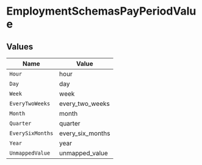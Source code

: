 # EmploymentSchemasPayPeriodValue


## Values

| Name             | Value            |
| ---------------- | ---------------- |
| `Hour`           | hour             |
| `Day`            | day              |
| `Week`           | week             |
| `EveryTwoWeeks`  | every_two_weeks  |
| `Month`          | month            |
| `Quarter`        | quarter          |
| `EverySixMonths` | every_six_months |
| `Year`           | year             |
| `UnmappedValue`  | unmapped_value   |